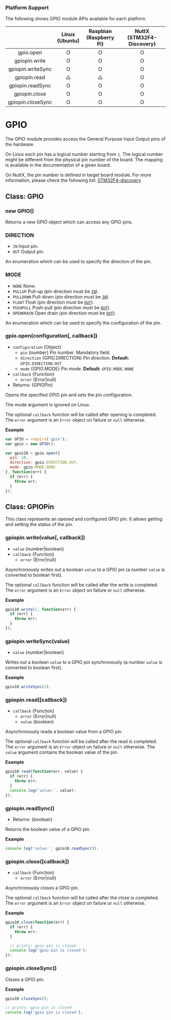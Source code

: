 ### Platform Support

The following shows GPIO module APIs available for each platform.

|  | Linux<br/>(Ubuntu) | Raspbian<br/>(Raspberry Pi) | NuttX<br/>(STM32F4-Discovery) |
| :---: | :---: | :---: | :---: |
| gpio.open | O | O | O |
| gpiopin.write | O | O | O |
| gpiopin.writeSync | O | O | O |
| gpiopin.read | △ | △ | O |
| gpiopin.readSync | O | O | O |
| gpiopin.close | O | O | O |
| gpiopin.closeSync | O | O | O |


# GPIO

The GPIO module provides access the General Purpose
Input Output pins of the hardware.

On Linux each pin has a logical number starting from `1`.
The logical number might be different from the physical
pin number of the board. The mapping is available
in the documentation of a given board.

On NuttX, the pin number is defined in target board
module. For more information, please check the
following list:
[STM32F4-discovery](../targets/nuttx/stm32f4dis/IoT.js-API-Stm32f4dis.md#gpio-pin)

## Class: GPIO

### new GPIO()

Returns a new GPIO object which can access any GPIO pins.

### DIRECTION
* `IN` Input pin.
* `OUT` Output pin.

An enumeration which can be used to specify the
direction of the pin.


### MODE
* `NONE` None.
* `PULLUP` Pull-up (pin direction must be [`IN`](#direction)).
* `PULLDOWN` Pull-down (pin direction must be [`IN`](#direction)).
* `FLOAT` Float (pin direction must be [`OUT`](#direction)).
* `PUSHPULL` Push-pull (pin direction must be [`OUT`](#direction)).
* `OPENDRAIN` Open drain (pin direction must be [`OUT`](#direction)).

An enumeration which can be used to specify the
configuration of the pin.


### gpio.open(configuration[, callback])
* `configuration` {Object}
  * `pin` {number} Pin number. Mandatory field.
  * `direction` {GPIO.DIRECTION} Pin direction. **Default:** `GPIO.DIRECTION.OUT`
  * `mode` {GPIO.MODE} Pin mode. **Default:** `GPIO.MODE.NONE`
* `callback` {Function}
  * `error` {Error|null}
* Returns: {GPIOPin}

Opens the specified GPIO pin and sets the pin configuration.

The mode argument is ignored on Linux.

The optional `callback` function will be called after
opening is completed. The `error` argument is an
`Error` object on failure or `null` otherwise.

**Example**

```js
var GPIO = require('gpio');
var gpio = new GPIO();

var gpio10 = gpio.open({
  pin: 10,
  direction: gpio.DIRECTION.OUT,
  mode: gpio.MODE.NONE
}, function(err) {
  if (err) {
    throw err;
  }
});
```

## Class: GPIOPin

This class represents an opened and configured GPIO pin.
It allows getting and setting the status of the pin.

### gpiopin.write(value[, callback])
* `value` {number|boolean}
* `callback` {Function}
  * `error` {Error|null}

Asynchronously writes out a boolean `value` to a GPIO pin
(a number `value` is converted to boolean first).

The optional `callback` function will be called
after the write is completed. The `error` argument
is an `Error` object on failure or `null` otherwise.

**Example**

```js
gpio10.write(1, function(err) {
  if (err) {
    throw err;
  }
});
```


### gpiopin.writeSync(value)
* `value` {number|boolean}

Writes out a boolean `value` to a GPIO pin synchronously
(a number `value` is converted to boolean first).

**Example**

```js
gpio10.writeSync(1);
```


### gpiopin.read([callback])
* `callback` {Function}
  * `error` {Error|null}
  * `value` {boolean}

Asynchronously reads a boolean value from a GPIO pin.

The optional `callback` function will be called
after the read is completed. The `error` argument
is an `Error` object on failure or `null` otherwise.
The `value` argument contains the boolean value
of the pin.

**Example**

```js
gpio10.read(function(err, value) {
  if (err) {
    throw err;
  }
  console.log('value:', value);
});
```


### gpiopin.readSync()
* Returns: {boolean}

Returns the boolean value of a GPIO pin.

**Example**

```js
console.log('value:', gpio10.readSync());
```


### gpiopin.close([callback])
* `callback` {Function}
  * `error` {Error|null}

Asynchronously closes a GPIO pin.

The optional `callback` function will be called
after the close is completed. The `error` argument
is an `Error` object on failure or `null` otherwise.

**Example**

```js
gpio10.close(function(err) {
  if (err) {
    throw err;
  }

  // prints: gpio pin is closed
  console.log('gpio pin is closed');
});
```


### gpiopin.closeSync()

Closes a GPIO pin.

**Example**

```js
gpio10.closeSync();

// prints: gpio pin is closed
console.log('gpio pin is closed');
```
